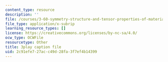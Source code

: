 ```yaml
---
content_type: resource
description: ''
file: /courses/3-60-symmetry-structure-and-tensor-properties-of-materials-fall-2005/2c91efe727acc49d28fa3f7ef4b14399_dGd519SL114.srt
file_type: application/x-subrip
learning_resource_types: []
license: https://creativecommons.org/licenses/by-nc-sa/4.0/
ocw_type: OCWFile
resourcetype: Other
title: 3play caption file
uid: 2c91efe7-27ac-c49d-28fa-3f7ef4b14399
---
```


